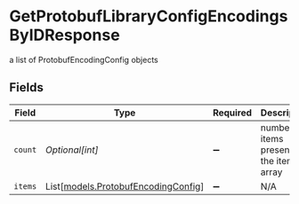 # GetProtobufLibraryConfigEncodingsByIDResponse

a list of ProtobufEncodingConfig objects


## Fields

| Field                                                                      | Type                                                                       | Required                                                                   | Description                                                                |
| -------------------------------------------------------------------------- | -------------------------------------------------------------------------- | -------------------------------------------------------------------------- | -------------------------------------------------------------------------- |
| `count`                                                                    | *Optional[int]*                                                            | :heavy_minus_sign:                                                         | number of items present in the items array                                 |
| `items`                                                                    | List[[models.ProtobufEncodingConfig](../models/protobufencodingconfig.md)] | :heavy_minus_sign:                                                         | N/A                                                                        |